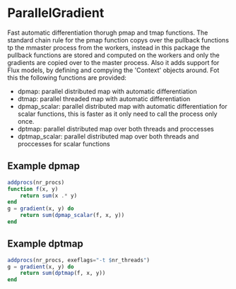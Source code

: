 # ParallelGradient
Fast automatic differentiation thorugh pmap and tmap functions. The standard chain rule for the pmap function copys over the pullback functions tp the mmaster process from the workers, instead in this package the pullback functions are stored and computed on the workers and only the gradients are copied over to the master process. Also it adds support for Flux models, by defining and compying the 'Context' objects around. Fot this the following functions are provided:
- dpmap: parallel distributed map with automatic differentiation
- dtmap: parallel threaded map with automatic differentiation
- dpmap_scalar: parallel distributed map with automatic differentiation for scalar functions, this is faster as it only need to call the process only once.
- dptmap: parallel distributed map over both threads and proccesses
- dptmap_scalar: parallel distributed map over both threads and proccesses for scalar functions

## Example dpmap
```julia
addprocs(nr_procs)
function f(x, y)
    return sum(x .* y)
end
g = gradient(x, y) do
    return sum(dpmap_scalar(f, x, y))
end
```

## Example dptmap
```julia
addprocs(nr_procs, exeflags="-t $nr_threads")
g = gradient(x, y) do
    return sum(dptmap(f, x, y))
end
```